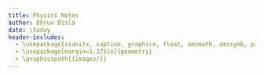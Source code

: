 ```yaml
---
title: Physics Notes
author: Dhruv Bisla
date: \today
header-includes:
  - \usepackage{siunitx, caption, graphicx, float, amsmath, amssymb, pifont, microtype}
  - \usepackage[margin=1.375in]{geometry}
  - \graphicspath{{images/}}
---
```

